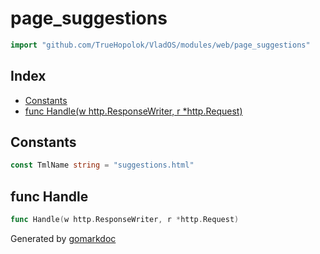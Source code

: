 <!-- Code generated by gomarkdoc. DO NOT EDIT -->

# page\_suggestions

```go
import "github.com/TrueHopolok/VladOS/modules/web/page_suggestions"
```

## Index

- [Constants](<#constants>)
- [func Handle\(w http.ResponseWriter, r \*http.Request\)](<#Handle>)


## Constants

<a name="TmlName"></a>

```go
const TmlName string = "suggestions.html"
```

<a name="Handle"></a>
## func Handle

```go
func Handle(w http.ResponseWriter, r *http.Request)
```



Generated by [gomarkdoc](<https://github.com/princjef/gomarkdoc>)
